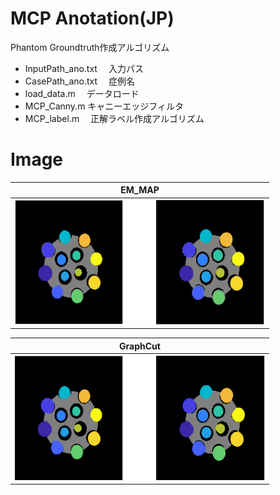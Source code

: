 # MCP Anotation(JP)
Phantom Groundtruth作成アルゴリズム 
* InputPath_ano.txt 　入力パス  
* CasePath_ano.txt 　症例名  
* load_data.m 　データロード   
* MCP_Canny.m  キャニーエッジフィルタ  
* MCP_label.m 　正解ラベル作成アルゴリズム  

# Image
|EM_MAP|
|---|
|<img src="https://github.com/tk0103/MCP_Segmentation/blob/master/Images/EM_MAP.png" alt="original" title="original image" width="400" height="200">|

|GraphCut|
|---|
|<img src="https://github.com/tk0103/MCP_Segmentation/blob/master/Images/GraphCut.png" alt="Proposed" title="Proposed image" width="400" height="200">|  
